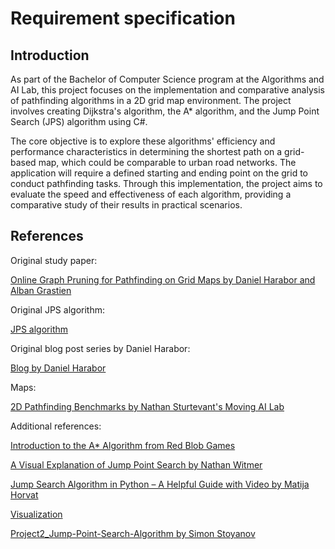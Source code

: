 # Requirement specification

## Introduction
As part of the Bachelor of Computer Science program at the Algorithms and AI Lab, this project focuses on the implementation and comparative analysis of pathfinding algorithms in a 2D grid map environment. The project involves creating Dijkstra's algorithm, the A* algorithm, and the Jump Point Search (JPS) algorithm using C#.

The core objective is to explore these algorithms' efficiency and performance characteristics in determining the shortest path on a grid-based map, which could be comparable to urban road networks. The application will require a defined starting and ending point on the grid to conduct pathfinding tasks. Through this implementation, the project aims to evaluate the speed and effectiveness of each algorithm, providing a comparative study of their results in practical scenarios.

## References

Original study paper:

[Online Graph Pruning for Pathfinding on Grid Maps by Daniel Harabor and Alban Grastien](http://users.cecs.anu.edu.au/~dharabor/data/papers/harabor-grastien-aaai11.pdf)

Original JPS algorithm:

[JPS algorithm](https://bitbucket.org/dharabor/pathfinding/src/master/warthog/src/jps/)

Original blog post series by Daniel Harabor:

[Blog by Daniel Harabor](https://harablog.wordpress.com/)

Maps:

[2D Pathfinding Benchmarks by Nathan Sturtevant's Moving AI Lab](https://www.movingai.com/benchmarks/grids.html)

Additional references:

[Introduction to the A* Algorithm from Red Blob Games](https://www.redblobgames.com/pathfinding/a-star/introduction.html)

[A Visual Explanation of Jump Point Search by Nathan Witmer](https://zerowidth.com/2013/a-visual-explanation-of-jump-point-search/)

[Jump Search Algorithm in Python – A Helpful Guide with Video by Matija Horvat](https://blog.finxter.com/jump-search-algorithm-in-python-a-helpful-guide-with-video/)

[Visualization](https://qiao.github.io/PathFinding.js/visual/)

[Project2_Jump-Point-Search-Algorithm by Simon Stoyanov](https://simonstoyanov.github.io/Project2_Jump-Point-Search-Algorithm/)
